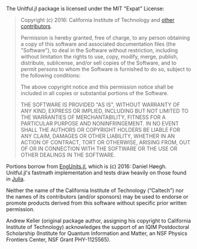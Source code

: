 The Unitful.jl package is licensed under the MIT "Expat" License:

> Copyright (c) 2016: California Institute of Technology and
> [other contributors](https://github.com/PainterQubits/Unitful.jl/graphs/contributors).
>
> Permission is hereby granted, free of charge, to any person obtaining
> a copy of this software and associated documentation files (the
> "Software"), to deal in the Software without restriction, including
> without limitation the rights to use, copy, modify, merge, publish,
> distribute, sublicense, and/or sell copies of the Software, and to
> permit persons to whom the Software is furnished to do so, subject to
> the following conditions:
>
> The above copyright notice and this permission notice shall be
> included in all copies or substantial portions of the Software.
>
> THE SOFTWARE IS PROVIDED "AS IS", WITHOUT WARRANTY OF ANY KIND,
> EXPRESS OR IMPLIED, INCLUDING BUT NOT LIMITED TO THE WARRANTIES OF
> MERCHANTABILITY, FITNESS FOR A PARTICULAR PURPOSE AND NONINFRINGEMENT.
> IN NO EVENT SHALL THE AUTHORS OR COPYRIGHT HOLDERS BE LIABLE FOR ANY
> CLAIM, DAMAGES OR OTHER LIABILITY, WHETHER IN AN ACTION OF CONTRACT,
> TORT OR OTHERWISE, ARISING FROM, OUT OF OR IN CONNECTION WITH THE
> SOFTWARE OR THE USE OR OTHER DEALINGS IN THE SOFTWARE.

Portions borrow from [EngUnits.jl](https://github.com/dhoegh/EngUnits.jl/blob/master/LICENSE.md),
which is (c) 2016: Daniel Høegh. Unitful.jl's fastmath implementation and tests
draw heavily on those found in [Julia](https://github.com/JuliaLang/julia/blob/master/LICENSE.md).

Neither the name of the California Institute of Technology (“Caltech”) nor the names of its contributors (and/or sponsors) may be used to endorse or promote products derived from this software without specific prior written permission.

Andrew Keller (original package author, assigning his copyright to California Institute of Technology) acknowledges the support of an IQIM Postdoctoral Scholarship (Institute for Quantum Information and Matter, an NSF Physics Frontiers Center, NSF Grant PHY-1125565).
